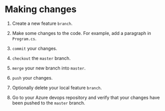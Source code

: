 # Making changes

1. Create a new feature `branch`.

2. Make some changes to the code. For example, add a paragraph in `Program.cs`.

3. `commit` your changes.

4. `checkout` the `master` branch.

5. `merge` your new branch into `master`.

6. `push` your changes.

7. Optionally delete your local feature `branch`.

8. Go to your Azure devops repository and verify that your changes have been pushed to the `master` branch.